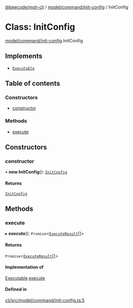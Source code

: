 [@beecode/msh-cli](../README.md) / [model/command/init-config](../modules/model_command_init_config.md) / InitConfig

# Class: InitConfig

[model/command/init-config](../modules/model_command_init_config.md).InitConfig

## Implements

- [`Executable`](../interfaces/model_command_interfaces.Executable.md)

## Table of contents

### Constructors

- [constructor](model_command_init_config.InitConfig.md#constructor)

### Methods

- [execute](model_command_init_config.InitConfig.md#execute)

## Constructors

### constructor

• **new InitConfig**(): [`InitConfig`](model_command_init_config.InitConfig.md)

#### Returns

[`InitConfig`](model_command_init_config.InitConfig.md)

## Methods

### execute

▸ **execute**(): `Promise`\<[`ExecuteResult`](../modules/model_command_interfaces.md#executeresult)[]\>

#### Returns

`Promise`\<[`ExecuteResult`](../modules/model_command_interfaces.md#executeresult)[]\>

#### Implementation of

[Executable](../interfaces/model_command_interfaces.Executable.md).[execute](../interfaces/model_command_interfaces.Executable.md#execute)

#### Defined in

[cli/src/model/command/init-config.ts:5](https://github.com/beecode-rs/msh-cli/blob/816f38b/src/model/command/init-config.ts#L5)

